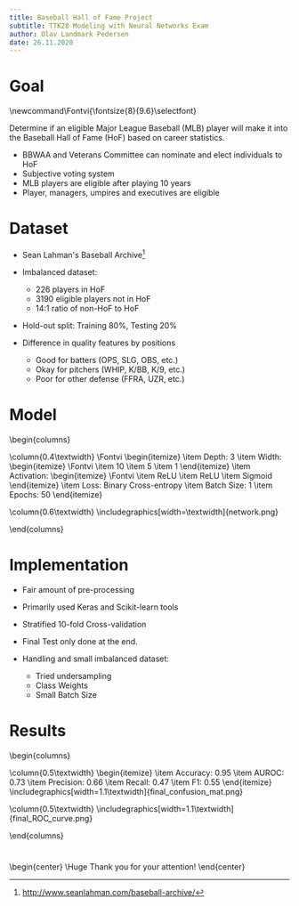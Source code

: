 ```yaml
---
title: Baseball Hall of Fame Project
subtitle: TTK28 Modeling with Neural Networks Exam
author: Olav Landmark Pedersen
date: 26.11.2020
---
```




# Goal

\newcommand\Fontvi{\fontsize{8}{9.6}\selectfont}

Determine if an eligible Major League Baseball (MLB) player
will make it into the Baseball Hall of Fame (HoF) based on career statistics.

- BBWAA and Veterans Committee can nominate and elect individuals to HoF
- Subjective voting system
- MLB players are eligible after playing 10 years
- Player, managers, umpires and executives are eligible


# Dataset

- Sean Lahman's Baseball Archive[^1]

- Imbalanced dataset:
  - 226 players in HoF
  - 3190 eligible players not in HoF
  - 14:1 ratio of non-HoF to HoF

- Hold-out split: Training 80%, Testing 20%

- Difference in quality features by positions
  - Good for batters (OPS, SLG, OBS, etc.)
  - Okay for pitchers (WHIP, K/BB, K/9, etc.)
  - Poor for other defense (FFRA, UZR, etc.)

[^1]: http://www.seanlahman.com/baseball-archive/

# Model


\begin{columns}

\column{0.4\textwidth}
\Fontvi
\begin{itemize}
\item Depth: 3
\item Width:
\begin{itemize}
\Fontvi
\item 10
\item 5
\item 1
\end{itemize}
\item Activation:
\begin{itemize}
\Fontvi
\item ReLU
\item ReLU
\item Sigmoid
\end{itemize}
\item Loss: Binary Cross-entropy
\item Batch Size: 1
\item Epochs: 50 
\end{itemize}

\column{0.6\textwidth}
\includegraphics[width=\textwidth]{network.png}

\end{columns}

# Implementation

- Fair amount of pre-processing
- Primarily used Keras and Scikit-learn tools
- Stratified 10-fold Cross-validation
- Final Test only done at the end.

- Handling and small imbalanced dataset:
  - Tried undersampling 
  - Class Weights
  - Small Batch Size

# Results

\begin{columns}

\column{0.5\textwidth}
\begin{itemize}
\item Accuracy:  0.95
\item AUROC:     0.73
\item Precision: 0.66
\item Recall:    0.47
\item F1:        0.55
\end{itemize}
\includegraphics[width=1.1\textwidth]{final_confusion_mat.png}

\column{0.5\textwidth}
\includegraphics[width=1.1\textwidth]{final_ROC_curve.png}

\end{columns}

# 

<!-- \begin{frame}[plain, c] -->
\begin{center}
\Huge Thank you for your attention!
\end{center}
<!-- \end{frame} -->

